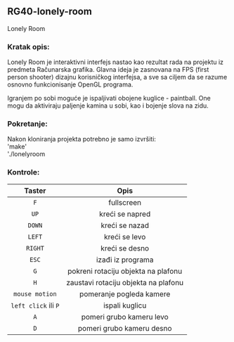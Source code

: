 ## RG40-lonely-room
Lonely Room

### Kratak opis:
Lonely Room je interaktivni interfejs nastao kao rezultat rada na projektu iz predmeta Računarska grafika. Glavna ideja je zasnovana na FPS (first person shooter) dizajnu korisničkog interfejsa, a sve sa ciljem da se razume osnovno funkcionisanje OpenGL programa. <br /> 

Igranjem po sobi moguće je ispaljivati obojene kuglice - paintball. One mogu da aktiviraju paljenje kamina u sobi, kao i bojenje slova na zidu. 

### Pokretanje: 
Nakon kloniranja projekta potrebno je samo izvršiti: <br />
'make' <br />
'./lonelyroom <br />

### Kontrole: 

| Taster | Opis|
| :-------------: | :-----------------: |
| `F`     | fullscreen 
| `UP`    | kreći se napred |
| `DOWN`  | kreći se nazad |
| `LEFT`  | kreći se levo |
| `RIGHT` | kreći se desno |
| `ESC`   | izađi iz programa |
| `G`     | pokreni rotaciju objekta na plafonu |
| `H`     | zaustavi rotaciju objekta na plafonu |
| `mouse motion` | pomeranje pogleda kamere |
| `left click` ili `P` | ispali kuglicu |
| `A`     | pomeri grubo kameru levo |
| `D`     | pomeri grubo kameru desno |







